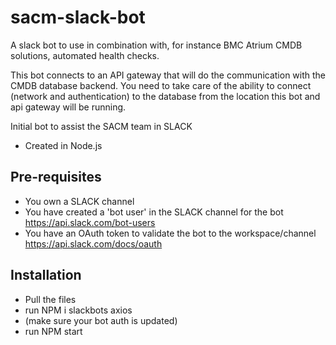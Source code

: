 # sacm-slack-bot
A slack bot to use in combination with, for instance BMC Atrium CMDB solutions, automated health checks. 

This bot connects to an API gateway that will do the communication with the CMDB database backend. You need to take care of the ability to connect (network and authentication) to the database from the location this bot and api gateway will be running.

Initial bot to assist the SACM team in SLACK
- Created in Node.js

## Pre-requisites
- You own a SLACK channel
- You have created a 'bot user' in the SLACK channel for the bot
https://api.slack.com/bot-users
- You have an OAuth token to validate the bot to the workspace/channel
https://api.slack.com/docs/oauth

## Installation
- Pull the files
- run NPM i slackbots axios
- (make sure your bot auth is updated)
- run NPM start
